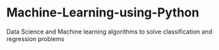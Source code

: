 # Machine-Learning-using-Python
Data Science and Machine learning algorithms to solve classification and regression problems 
